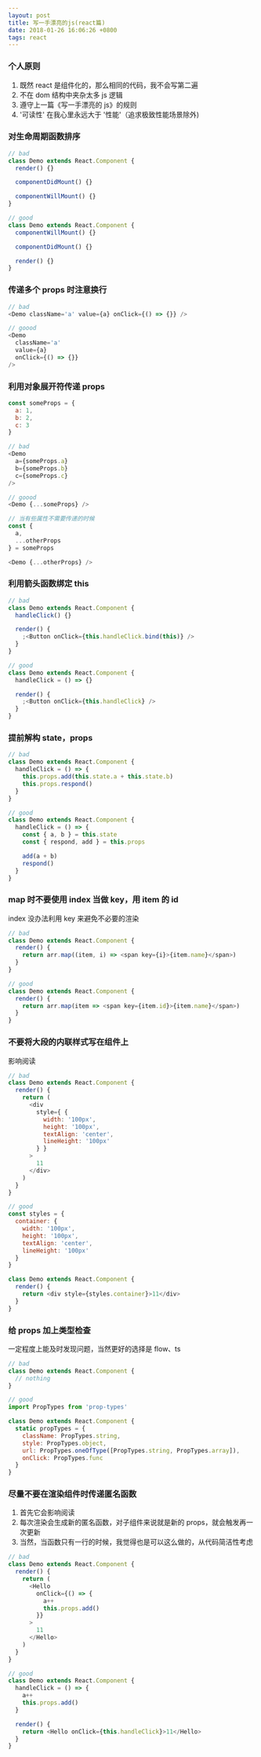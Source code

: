 ```yaml
---
layout: post
title: 写一手漂亮的js(react篇)
date: 2018-01-26 16:06:26 +0800
tags: react
---
```


### 个人原则

1. 既然 react 是组件化的，那么相同的代码，我不会写第二遍
2. 不在 dom 结构中夹杂太多 js 逻辑
3. 遵守上一篇《写一手漂亮的 js》的规则
4. '可读性' 在我心里永远大于 '性能'（追求极致性能场景除外)

### 对生命周期函数排序

```javascript
// bad
class Demo extends React.Component {
  render() {}

  componentDidMount() {}

  componentWillMount() {}
}

// good
class Demo extends React.Component {
  componentWillMount() {}

  componentDidMount() {}

  render() {}
}
```

### 传递多个 props 时注意换行

```javascript
// bad
<Demo className='a' value={a} onClick={() => {}} />

// goood
<Demo
  className='a'
  value={a}
  onClick={() => {}}
/>
```

### 利用对象展开符传递 props

```javascript
const someProps = {
  a: 1,
  b: 2,
  c: 3
}

// bad
<Demo
  a={someProps.a}
  b={someProps.b}
  c={someProps.c}
/>

// goood
<Demo {...someProps} />

// 当有些属性不需要传递的时候
const {
  a,
  ...otherProps
} = someProps

<Demo {...otherProps} />
```

### 利用箭头函数绑定 this

```javascript
// bad
class Demo extends React.Component {
  handleClick() {}

  render() {
    ;<Button onClick={this.handleClick.bind(this)} />
  }
}

// good
class Demo extends React.Component {
  handleClick = () => {}

  render() {
    ;<Button onClick={this.handleClick} />
  }
}
```

### 提前解构 state，props

```javascript
// bad
class Demo extends React.Component {
  handleClick = () => {
    this.props.add(this.state.a + this.state.b)
    this.props.respond()
  }
}

// good
class Demo extends React.Component {
  handleClick = () => {
    const { a, b } = this.state
    const { respond, add } = this.props

    add(a + b)
    respond()
  }
}
```

### map 时不要使用 index 当做 key，用 item 的 id

index 没办法利用 key 来避免不必要的渲染

```javascript
// bad
class Demo extends React.Component {
  render() {
    return arr.map((item, i) => <span key={i}>{item.name}</span>)
  }
}

// good
class Demo extends React.Component {
  render() {
    return arr.map(item => <span key={item.id}>{item.name}</span>)
  }
}
```

### 不要将大段的内联样式写在组件上

影响阅读

```javascript
// bad
class Demo extends React.Component {
  render() {
    return (
      <div
        style={ {
          width: '100px',
          height: '100px',
          textAlign: 'center',
          lineHeight: '100px'
        } }
      >
        11
      </div>
    )
  }
}

// good
const styles = {
  container: {
    width: '100px',
    height: '100px',
    textAlign: 'center',
    lineHeight: '100px'
  }
}

class Demo extends React.Component {
  render() {
    return <div style={styles.container}>11</div>
  }
}
```

### 给 props 加上类型检查

一定程度上能及时发现问题，当然更好的选择是 flow、ts

```javascript
// bad
class Demo extends React.Component {
  // nothing
}

// good
import PropTypes from 'prop-types'

class Demo extends React.Component {
  static propTypes = {
    className: PropTypes.string,
    style: PropTypes.object,
    url: PropTypes.oneOfType([PropTypes.string, PropTypes.array]),
    onClick: PropTypes.func
  }
}
```

### 尽量不要在渲染组件时传递匿名函数

1. 首先它会影响阅读
2. 每次渲染会生成新的匿名函数，对子组件来说就是新的 props，就会触发再一次更新
3. 当然，当函数只有一行的时候，我觉得也是可以这么做的，从代码简洁性考虑

```javascript
// bad
class Demo extends React.Component {
  render() {
    return (
      <Hello
        onClick={() => {
          a++
          this.props.add()
        }}
      >
        11
      </Hello>
    )
  }
}

// good
class Demo extends React.Component {
  handleClick = () => {
    a++
    this.props.add()
  }

  render() {
    return <Hello onClick={this.handleClick}>11</Hello>
  }
}
```

